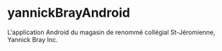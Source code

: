 # yannickBrayAndroid
L'application Android du magasin de renommé collégial St-Jéromienne, Yannick Bray Inc.
